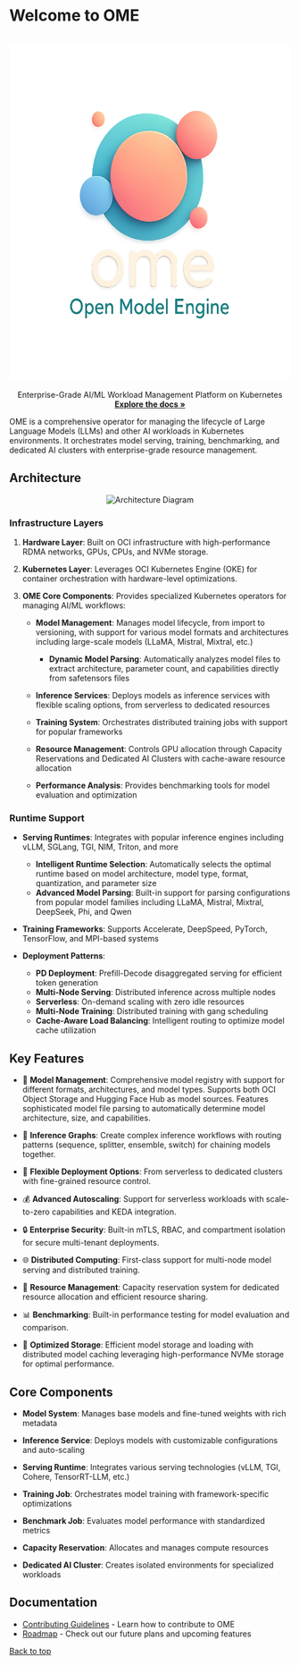 # Welcome to OME

<a name="readme-top"></a>


<!-- PROJECT LOGO -->
<br />
<div align="center">
  <a href="https://github.com/github_username/repo_name">
    <img src="site/assets/icons/logo-clear-background.png" alt="Logo" width="" height="600">
  </a>

  <p align="center">
Enterprise-Grade AI/ML Workload Management Platform on Kubernetes
    <br />
    <a href="https://PENDING"><strong>Explore the docs »</strong></a>
    <br />
  </p>
</div>


OME is a comprehensive operator for managing the lifecycle of Large Language Models (LLMs) and other AI workloads in Kubernetes environments. It orchestrates model serving, training, benchmarking, and dedicated AI clusters with enterprise-grade resource management.

## Architecture
<p align="center"><img src="site/static/images/architecture.drawio.svg" alt="Architecture Diagram" width="" height=""></p>

### Infrastructure Layers

1. **Hardware Layer**: Built on OCI infrastructure with high-performance RDMA networks, GPUs, CPUs, and NVMe storage.

2. **Kubernetes Layer**: Leverages OCI Kubernetes Engine (OKE) for container orchestration with hardware-level optimizations.

3. **OME Core Components**: Provides specialized Kubernetes operators for managing AI/ML workflows:

   - **Model Management**: Manages model lifecycle, from import to versioning, with support for various model formats and architectures including large-scale models (LLaMA, Mistral, Mixtral, etc.)
     - **Dynamic Model Parsing**: Automatically analyzes model files to extract architecture, parameter count, and capabilities directly from safetensors files
   
   - **Inference Services**: Deploys models as inference services with flexible scaling options, from serverless to dedicated resources
   
   - **Training System**: Orchestrates distributed training jobs with support for popular frameworks
   
   - **Resource Management**: Controls GPU allocation through Capacity Reservations and Dedicated AI Clusters with cache-aware resource allocation

   - **Performance Analysis**: Provides benchmarking tools for model evaluation and optimization

### Runtime Support

- **Serving Runtimes**: Integrates with popular inference engines including vLLM, SGLang, TGI, NIM, Triton, and more
   - **Intelligent Runtime Selection**: Automatically selects the optimal runtime based on model architecture, model type, format, quantization, and parameter size
   - **Advanced Model Parsing**: Built-in support for parsing configurations from popular model families including LLaMA, Mistral, Mixtral, DeepSeek, Phi, and Qwen

- **Training Frameworks**: Supports Accelerate, DeepSpeed, PyTorch, TensorFlow, and MPI-based systems 

- **Deployment Patterns**:
   - **PD Deployment**: Prefill-Decode disaggregated serving for efficient token generation
   - **Multi-Node Serving**: Distributed inference across multiple nodes
   - **Serverless**: On-demand scaling with zero idle resources
   - **Multi-Node Training**: Distributed training with gang scheduling
   - **Cache-Aware Load Balancing**: Intelligent routing to optimize model cache utilization

## Key Features

- 🚀 **Model Management**: Comprehensive model registry with support for different formats, architectures, and model types. Supports both OCI Object Storage and Hugging Face Hub as model sources. Features sophisticated model file parsing to automatically determine model architecture, size, and capabilities.

- 🔀 **Inference Graphs**: Create complex inference workflows with routing patterns (sequence, splitter, ensemble, switch) for chaining models together.

- 🔌 **Flexible Deployment Options**: From serverless to dedicated clusters with fine-grained resource control.

- 💰 **Advanced Autoscaling**: Support for serverless workloads with scale-to-zero capabilities and KEDA integration.

- 🔒 **Enterprise Security**: Built-in mTLS, RBAC, and compartment isolation for secure multi-tenant deployments.

- 🌐 **Distributed Computing**: First-class support for multi-node model serving and distributed training.

- 📏 **Resource Management**: Capacity reservation system for dedicated resource allocation and efficient resource sharing.

- 📊 **Benchmarking**: Built-in performance testing for model evaluation and comparison.

- 💾 **Optimized Storage**: Efficient model storage and loading with distributed model caching leveraging high-performance NVMe storage for optimal performance.

## Core Components

- **Model System**: Manages base models and fine-tuned weights with rich metadata

- **Inference Service**: Deploys models with customizable configurations and auto-scaling

- **Serving Runtime**: Integrates various serving technologies (vLLM, TGI, Cohere, TensorRT-LLM, etc.)

- **Training Job**: Orchestrates model training with framework-specific optimizations

- **Benchmark Job**: Evaluates model performance with standardized metrics

- **Capacity Reservation**: Allocates and manages compute resources

- **Dedicated AI Cluster**: Creates isolated environments for specialized workloads

## Documentation

- [Contributing Guidelines](CONTRIBUTING.md) - Learn how to contribute to OME
- [Roadmap](Roadmap.md) - Check out our future plans and upcoming features

[Back to top](#readme-top)